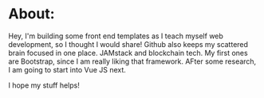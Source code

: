 # About:

Hey, I'm building some front end templates as I teach myself web development, so I thought I would share!  Github also keeps my scattered brain focused in one place. JAMstack and blockchain tech.  My first ones are Bootstrap, since I am really liking that framework.  AFter some research, I am going to start into Vue JS next.

I hope my stuff helps!
